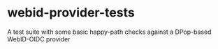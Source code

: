 # webid-provider-tests
A test suite with some basic happy-path checks against a DPop-based WebID-OIDC provider
